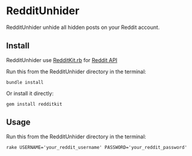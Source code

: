 # RedditUnhider

RedditUnhider unhide all hidden posts on your Reddit account.

## Install

RedditUnhider use [RedditKit.rb](https://github.com/samsymons/RedditKit.rb) for [Reddit API](http://www.reddit.com/dev/api)

Run this from the RedditUnhider directory in the terminal:

    bundle install

Or install it directly:

    gem install redditkit

## Usage

Run this from the RedditUnhider directory in the terminal:

    rake USERNAME='your_reddit_username' PASSWORD='your_reddit_password'
